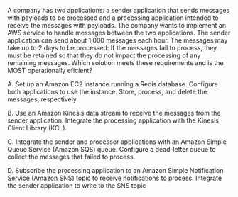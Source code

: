 A company has two applications: a sender application that sends messages with payloads to be processed and a processing application intended to receive the messages with payloads. The company wants to implement an AWS service to handle messages between the two applications. The sender application can send about 1,000 messages each hour. The messages may take up to 2 days to be processed: If the messages fail to process, they must be retained so that they do not impact the processing of any remaining messages. Which solution meets these requirements and is the MOST operationally eficient? 

A. Set up an Amazon EC2 instance running a Redis database. Configure both applications to use the instance. Store, process, and delete the messages, respectively. 

B. Use an Amazon Kinesis data stream to receive the messages from the sender application. Integrate the processing application with the Kinesis Client Library (KCL). 

C. Integrate the sender and processor applications with an Amazon Simple Queue Service (Amazon SQS) queue. Configure a dead-letter queue to collect the messages that failed to process. 

D. Subscribe the processing application to an Amazon Simple Notification Service (Amazon SNS) topic to receive notifications to process.
Integrate the sender application to write to the SNS topic